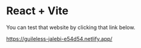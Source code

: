# React + Vite

You can test that website by clicking that link below.

https://guileless-jalebi-e54d54.netlify.app/
